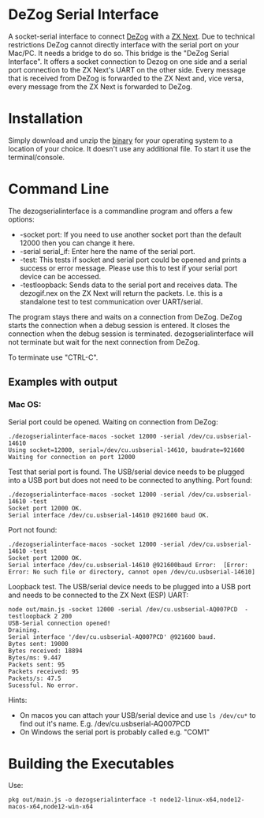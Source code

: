 # DeZog Serial Interface

A socket-serial interface to connect [DeZog](https://github.com/maziac/DeZog) with a [ZX Next](https://www.specnext.com).
Due to technical restrictions DeZog cannot directly interface with the serial port on your Mac/PC. It needs a bridge to do so.
This bridge is the "DeZog Serial Interface". It offers a socket connection to Dezog on one side and a serial port connection to the ZX Next's UART on the other side.
Every message that is received from DeZog is forwarded to the ZX Next and, vice versa, every message from the ZX Next is forwarded to DeZog.

# Installation

Simply download and unzip the [binary](https://github.com/maziac/DeZogSerialInterface/releases) for your operating system to a location of your choice.
It doesn't use any additional file. 
To start it use the terminal/console.


# Command Line

The dezogserialinterface is a commandline program and offers a few options:

- -socket port: If you need to use another socket port than the default 12000 then you can change it here.
- -serial serial_if: Enter here the name of the serial port. 
- -test: This tests if socket and serial port could be opened and prints a success or error message. Please use this to test if your serial port device can be accessed.
- -testloopback: Sends data to the serial port and receives data. The dezogif.nex on the ZX Next will return the packets. I.e. this is a standalone test to test communication over UART/serial.

The program stays there and waits on a connection from DeZog. DeZog starts the connection when a debug session is entered. It closes the connection when the debug session is terminated.
dezogserialinterface will not terminate but wait for the next connection from DeZog.

To terminate use "CTRL-C".


## Examples with output

### Mac OS:
Serial port could be opened. Waiting on connection from DeZog:
```
./dezogserialinterface-macos -socket 12000 -serial /dev/cu.usbserial-14610
Using socket=12000, serial=/dev/cu.usbserial-14610, baudrate=921600
Waiting for connection on port 12000
```

Test that serial port is found. The USB/serial device needs to be plugged into a USB port but does not need to be connected to anything. Port found:
```
./dezogserialinterface-macos -socket 12000 -serial /dev/cu.usbserial-14610 -test
Socket port 12000 OK.
Serial interface /dev/cu.usbserial-14610 @921600 baud OK.
```

Port not found:
```
./dezogserialinterface-macos -socket 12000 -serial /dev/cu.usbserial-14610 -test
Socket port 12000 OK.
Serial interface /dev/cu.usbserial-14610 @921600baud Error:  [Error: Error: No such file or directory, cannot open /dev/cu.usbserial-14610]
```

Loopback test. The USB/serial device needs to be plugged into a USB port and needs to be connected to the ZX Next (ESP) UART:
``` 
node out/main.js -socket 12000 -serial /dev/cu.usbserial-AQ007PCD  -testloopback 2 200
USB-Serial connection opened!
Draining.
Serial interface '/dev/cu.usbserial-AQ007PCD' @921600 baud.
Bytes sent: 19000
Bytes received: 18894
Bytes/ms: 9.447
Packets sent: 95
Packets received: 95
Packets/s: 47.5
Sucessful. No error.
```

Hints:
- On macos you can attach your USB/serial device and use ```ls /dev/cu*``` to find out it's name. E.g. /dev/cu.usbserial-AQ007PCD 
- On Windows the serial port is probably called e.g. "COM1"


# Building the Executables

Use:

~~~
pkg out/main.js -o dezogserialinterface -t node12-linux-x64,node12-macos-x64,node12-win-x64
~~~

